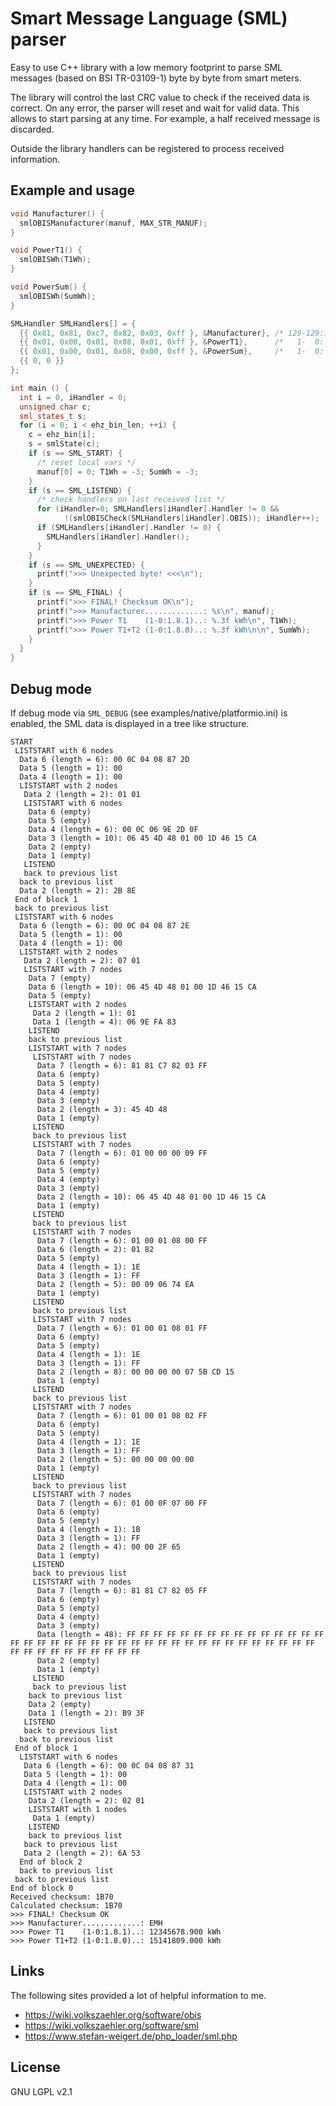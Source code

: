 # Smart Message Language (SML) parser

Easy to use C++ library with a low memory footprint to parse SML messages (based on BSI TR-03109-1) byte by byte from smart meters.

The library will control the last CRC value to check if the received data is correct. On any error, the parser will reset and wait for valid data. This allows to start parsing at any time. For example, a half received message is discarded. 

Outside the library handlers can be registered to process received information.

## Example and usage

```cpp
void Manufacturer() {
  smlOBISManufacturer(manuf, MAX_STR_MANUF);
}

void PowerT1() {
  smlOBISWh(T1Wh);
}

void PowerSum() {
  smlOBISWh(SumWh);
}

SMLHandler SMLHandlers[] = {
  {{ 0x81, 0x81, 0xc7, 0x82, 0x03, 0xff }, &Manufacturer}, /* 129-129:199.130.3*255 */
  {{ 0x01, 0x00, 0x01, 0x08, 0x01, 0xff }, &PowerT1},      /*   1-  0:  1.  8.1*255 (T1) */
  {{ 0x01, 0x00, 0x01, 0x08, 0x00, 0xff }, &PowerSum},     /*   1-  0:  1.  8.0*255 (T1 + T2) */
  {{ 0, 0 }}
};

int main () {
  int i = 0, iHandler = 0; 
  unsigned char c;
  sml_states_t s;
  for (i = 0; i < ehz_bin_len; ++i) {
    c = ehz_bin[i];
    s = smlState(c);
    if (s == SML_START) {
      /* reset local vars */
      manuf[0] = 0; T1Wh = -3; SumWh = -3;
    }
    if (s == SML_LISTEND) {
      /* check handlers on last received list */
      for (iHandler=0; SMLHandlers[iHandler].Handler != 0 && 
            !(smlOBISCheck(SMLHandlers[iHandler].OBIS)); iHandler++);
      if (SMLHandlers[iHandler].Handler != 0) {
        SMLHandlers[iHandler].Handler(); 
      }
    }
    if (s == SML_UNEXPECTED) {
      printf(">>> Unexpected byte! <<<\n");
    }
    if (s == SML_FINAL) {
      printf(">>> FINAL! Checksum OK\n");
      printf(">>> Manufacturer.............: %s\n", manuf);
      printf(">>> Power T1    (1-0:1.8.1)..: %.3f kWh\n", T1Wh);
      printf(">>> Power T1+T2 (1-0:1.8.0)..: %.3f kWh\n\n", SumWh);
    }
  }
}
```

## Debug mode

If debug mode via `SML_DEBUG` (see examples/native/platformio.ini) is enabled, the SML data is displayed in a tree like structure.

```
START
 LISTSTART with 6 nodes
  Data 6 (length = 6): 00 0C 04 08 87 2D
  Data 5 (length = 1): 00
  Data 4 (length = 1): 00
  LISTSTART with 2 nodes
   Data 2 (length = 2): 01 01
   LISTSTART with 6 nodes
    Data 6 (empty)
    Data 5 (empty)
    Data 4 (length = 6): 00 0C 06 9E 2D 0F
    Data 3 (length = 10): 06 45 4D 48 01 00 1D 46 15 CA
    Data 2 (empty)
    Data 1 (empty)
   LISTEND
   back to previous list
  back to previous list
  Data 2 (length = 2): 2B 8E
 End of block 1
 back to previous list
 LISTSTART with 6 nodes
  Data 6 (length = 6): 00 0C 04 08 87 2E
  Data 5 (length = 1): 00
  Data 4 (length = 1): 00
  LISTSTART with 2 nodes
   Data 2 (length = 2): 07 01
   LISTSTART with 7 nodes
    Data 7 (empty)
    Data 6 (length = 10): 06 45 4D 48 01 00 1D 46 15 CA
    Data 5 (empty)
    LISTSTART with 2 nodes
     Data 2 (length = 1): 01
     Data 1 (length = 4): 06 9E FA 83
    LISTEND
    back to previous list
    LISTSTART with 7 nodes
     LISTSTART with 7 nodes
      Data 7 (length = 6): 81 81 C7 82 03 FF
      Data 6 (empty)
      Data 5 (empty)
      Data 4 (empty)
      Data 3 (empty)
      Data 2 (length = 3): 45 4D 48
      Data 1 (empty)
     LISTEND
     back to previous list
     LISTSTART with 7 nodes
      Data 7 (length = 6): 01 00 00 00 09 FF
      Data 6 (empty)
      Data 5 (empty)
      Data 4 (empty)
      Data 3 (empty)
      Data 2 (length = 10): 06 45 4D 48 01 00 1D 46 15 CA
      Data 1 (empty)
     LISTEND
     back to previous list
     LISTSTART with 7 nodes
      Data 7 (length = 6): 01 00 01 08 00 FF
      Data 6 (length = 2): 01 82
      Data 5 (empty)
      Data 4 (length = 1): 1E
      Data 3 (length = 1): FF
      Data 2 (length = 5): 00 09 06 74 EA
      Data 1 (empty)
     LISTEND
     back to previous list
     LISTSTART with 7 nodes
      Data 7 (length = 6): 01 00 01 08 01 FF
      Data 6 (empty)
      Data 5 (empty)
      Data 4 (length = 1): 1E
      Data 3 (length = 1): FF
      Data 2 (length = 8): 00 00 00 00 07 5B CD 15
      Data 1 (empty)
     LISTEND
     back to previous list
     LISTSTART with 7 nodes
      Data 7 (length = 6): 01 00 01 08 02 FF
      Data 6 (empty)
      Data 5 (empty)
      Data 4 (length = 1): 1E
      Data 3 (length = 1): FF
      Data 2 (length = 5): 00 00 00 00 00
      Data 1 (empty)
     LISTEND
     back to previous list
     LISTSTART with 7 nodes
      Data 7 (length = 6): 01 00 0F 07 00 FF
      Data 6 (empty)
      Data 5 (empty)
      Data 4 (length = 1): 1B
      Data 3 (length = 1): FF
      Data 2 (length = 4): 00 00 2F 65
      Data 1 (empty)
     LISTEND
     back to previous list
     LISTSTART with 7 nodes
      Data 7 (length = 6): 81 81 C7 82 05 FF
      Data 6 (empty)
      Data 5 (empty)
      Data 4 (empty)
      Data 3 (empty)
      Data (length = 48): FF FF FF FF FF FF FF FF FF FF FF FF FF FF FF FF FF FF FF FF FF FF FF FF FF FF FF FF FF FF FF FF FF FF FF FF FF FF FF FF FF FF FF FF FF FF FF FF
      Data 2 (empty)
      Data 1 (empty)
     LISTEND
     back to previous list
    back to previous list
    Data 2 (empty)
    Data 1 (length = 2): B9 3F
   LISTEND
   back to previous list
  back to previous list
 End of block 1
  LISTSTART with 6 nodes
   Data 6 (length = 6): 00 0C 04 08 87 31
   Data 5 (length = 1): 00
   Data 4 (length = 1): 00
   LISTSTART with 2 nodes
    Data 2 (length = 2): 02 01
    LISTSTART with 1 nodes
     Data 1 (empty)
    LISTEND
    back to previous list
   back to previous list
   Data 2 (length = 2): 6A 53
  End of block 2
  back to previous list
 back to previous list
End of block 0
Received checksum: 1B70
Calculated checksum: 1B70
>>> FINAL! Checksum OK
>>> Manufacturer.............: EMH
>>> Power T1    (1-0:1.8.1)..: 12345678.900 kWh
>>> Power T1+T2 (1-0:1.8.0)..: 15141809.000 kWh
```
## Links

The following sites provided a lot of helpful information to me.

- https://wiki.volkszaehler.org/software/obis
- https://wiki.volkszaehler.org/software/sml
- https://www.stefan-weigert.de/php_loader/sml.php

## License

GNU LGPL v2.1


